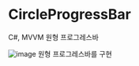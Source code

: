 # CircleProgressBar
C#, MVVM 원형 프로그레스바

![image](https://user-images.githubusercontent.com/103614697/187373519-49ef69b2-ec6f-48ed-b9de-652b33ae7019.png)
원형 프로그레스바를 구현
